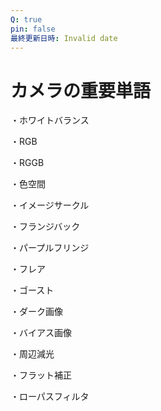 ```yaml
---
Q: true
pin: false
最終更新日時: Invalid date
---
```

# カメラの重要単語

・ホワイトバランス

・RGB

・RGGB

・色空間

・イメージサークル

・フランジバック

・パープルフリンジ

・フレア

・ゴースト

・ダーク画像

・バイアス画像

・周辺減光

・フラット補正

・ローパスフィルタ